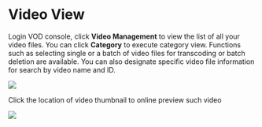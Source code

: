 # Video View

Login VOD console, click **Video Management** to view the list of all your video files. You can click **Category** to execute category view. Functions such as selecting single or a batch of video files for transcoding or batch deletion are available. You can also designate specific video file information for search by video name and ID.

![](https://github.com/jdcloudcom/cn/blob/cn-Video-on-Demand/image/Video-on-Demand/%E6%9F%A5%E7%9C%8B%E8%A7%86%E9%A2%911.png)

Click the location of video thumbnail to online preview such video

![](https://github.com/jdcloudcom/cn/blob/6095a336fd4c1d5c1e448a37e933d569414fe918/image/Video-on-Demand/%E8%A7%86%E9%A2%91%E6%9F%A5%E7%9C%8B2.png)

